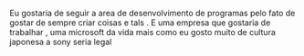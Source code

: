 Eu gostaria de seguir a area de desenvolvimento de programas pelo fato de gostar de sempre criar coisas e tals .
E uma empresa que gostaria de trabalhar , uma microsoft da vida mais como eu gosto muito de cultura japonesa a sony seria legal